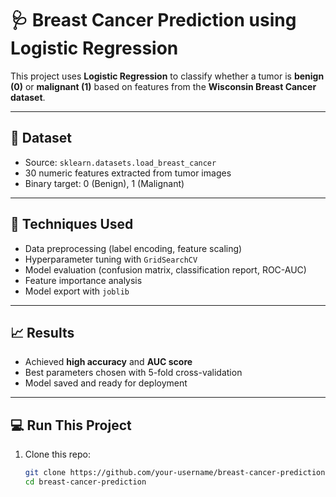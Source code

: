 
# 🩺 Breast Cancer Prediction using Logistic Regression

This project uses **Logistic Regression** to classify whether a tumor is **benign (0)** or **malignant (1)** based on features from the **Wisconsin Breast Cancer dataset**.

---

## 📂 Dataset

- Source: `sklearn.datasets.load_breast_cancer`
- 30 numeric features extracted from tumor images
- Binary target: 0 (Benign), 1 (Malignant)

---

## 🧪 Techniques Used

- Data preprocessing (label encoding, feature scaling)
- Hyperparameter tuning with `GridSearchCV`
- Model evaluation (confusion matrix, classification report, ROC-AUC)
- Feature importance analysis
- Model export with `joblib`

---

## 📈 Results

- Achieved **high accuracy** and **AUC score**
- Best parameters chosen with 5-fold cross-validation
- Model saved and ready for deployment

---

## 💻 Run This Project

1. Clone this repo:
   ```bash
   git clone https://github.com/your-username/breast-cancer-prediction.git
   cd breast-cancer-prediction
